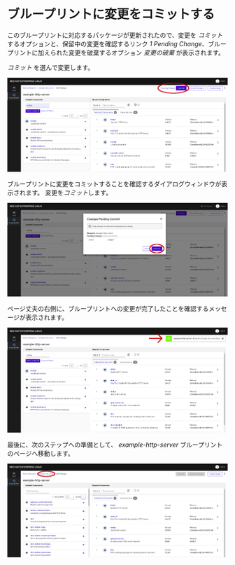 # ブループリントに変更をコミットする

このブループリントに対応するパッケージが更新されたので、変更を *コミット* するオプションと、保留中の変更を確認するリンク *1 Pending Change*、ブループリントに加えられた変更を破棄するオプション *変更の破棄* が表示されます。

*コミット* を選んで変更します。

![変更のコミット](./assets/Commit-Changes.png)

ブループリントに変更をコミットすることを確認するダイアログウィンドウが表示されます。 変更を*コミット*します。

![変更のコミットを保留中](./assets/Changes-Pending-Commit.png)

ページ丈夫の右側に、ブループリントへの変更が完了したことを確認するメッセージが表示されます。

![ブループリント変更の確認](./assets/Blueprint-change-confirm.png)

最後に、次のステップへの準備として、 *example-http-server* ブループリントのページへ移動します。

![ブループリントページへの移動](./assets/Nav-to-Blueprint.png)

